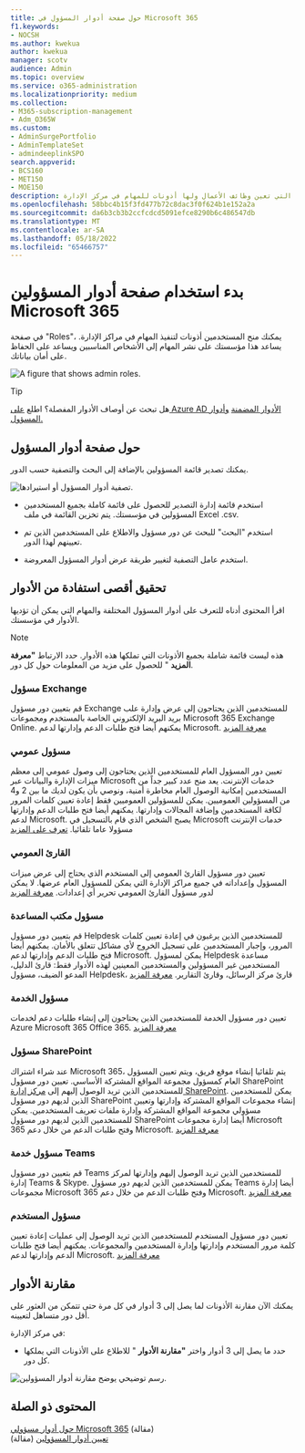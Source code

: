 ```yaml
---
title: حول صفحة أدوار المسؤول في Microsoft 365
f1.keywords:
- NOCSH
ms.author: kwekua
author: kwekua
manager: scotv
audience: Admin
ms.topic: overview
ms.service: o365-administration
ms.localizationpriority: medium
ms.collection:
- M365-subscription-management
- Adm_O365W
ms.custom:
- AdminSurgePortfolio
- AdminTemplateSet
- admindeeplinkSPO
search.appverid:
- BCS160
- MET150
- MOE150
description: تعرف على أدوار المسؤول، مثل مسؤول الخدمة الذي يفتح تذاكر الدعم، التي تعين وظائف الأعمال ولها أذونات للمهام في مركز الإدارة.
ms.openlocfilehash: 58bbc4b15f3fd477b72c8dac3f0f624b1e152a2a
ms.sourcegitcommit: da6b3cb3b2ccfcdcd5091efce8290b6c486547db
ms.translationtype: MT
ms.contentlocale: ar-SA
ms.lasthandoff: 05/18/2022
ms.locfileid: "65466757"
---
```

# <a name="get-started-with-the-microsoft-365-admin-roles-page"></a>بدء استخدام صفحة أدوار المسؤولين Microsoft 365

في صفحة "Roles"، يمكنك منح المستخدمين أذونات لتنفيذ المهام في مراكز الإدارة. يساعد هذا مؤسستك على نشر المهام إلى الأشخاص المناسبين ويساعد على الحفاظ على أمان بياناتك.

![A figure that shows admin roles.](../../media/roles-main-page.png)

> [!TIP]
> هل تبحث عن أوصاف الأدوار المفصلة؟ اطلع [على Azure AD الأدوار المضمنة](/azure/active-directory/roles/permissions-reference) [وأدوار المسؤول.](/microsoft-365/admin/add-users/about-admin-roles)

## <a name="about-the-admin-roles-page"></a>حول صفحة أدوار المسؤول

يمكنك تصدير قائمة المسؤولين بالإضافة إلى البحث والتصفية حسب الدور.

![تصفية أدوار المسؤول أو استيرادها.](../../media/admin-role-page-options.png)

- استخدم قائمة إدارة التصدير للحصول على قائمة كاملة بجميع المستخدمين المسؤولين في مؤسستك. يتم تخزين القائمة في ملف Excel .csv.

- استخدم "البحث" للبحث عن دور مسؤول والاطلاع على المستخدمين الذين تم تعيينهم لهذا الدور.

- استخدم عامل التصفية لتغيير طريقة عرض أدوار المسؤول المعروضة.


## <a name="get-the-most-out-of-the-roles"></a>تحقيق أقصى استفادة من الأدوار

اقرأ المحتوى أدناه للتعرف على أدوار المسؤول المختلفة والمهام التي يمكن أن تؤديها الأدوار في مؤسستك.

> [!NOTE]
هذه ليست قائمة شاملة بجميع الأذونات التي تملكها هذه الأدوار. حدد الارتباط **"معرفة المزيد** " للحصول على مزيد من المعلومات حول كل دور.

### <a name="exchange-admin"></a>مسؤول Exchange

قم بتعيين دور مسؤول Exchange للمستخدمين الذين يحتاجون إلى عرض وإدارة علب بريد البريد الإلكتروني الخاصة بالمستخدم ومجموعات Microsoft 365 Exchange Online. يمكنهم أيضا فتح طلبات الدعم وإدارتها لدعم Microsoft. [معرفة المزيد](/microsoft-365/admin/add-users/about-exchange-online-admin-role)

### <a name="global-admin"></a>مسؤول عمومي

تعيين دور المسؤول العام للمستخدمين الذين يحتاجون إلى وصول عمومي إلى معظم ميزات الإدارة والبيانات عبر Microsoft خدمات الإنترنت. يعد منح عدد كبير جداً من المستخدمين إمكانية الوصول العام مخاطرة أمنية، ونوصي بأن يكون لديك ما بين 2 و4 من المسؤولين العموميين. يمكن للمسؤولين العموميين فقط إعادة تعيين كلمات المرور لكافة المستخدمين وإضافة المجالات وإدارتها. يمكنهم أيضا فتح طلبات الدعم وإدارتها لدعم Microsoft. يصبح الشخص الذي قام بالتسجيل في Microsoft خدمات الإنترنت مسؤولا عاما تلقائيا. [تعرف على المزيد](/microsoft-365/admin/add-users/about-admin-roles#roles-available-in-the-microsoft-365-admin-center)

### <a name="global-reader"></a>القارئ العمومي

تعيين دور مسؤول القارئ العمومي إلى المستخدم الذي يحتاج إلى عرض ميزات المسؤول وإعداداته في جميع مراكز الإدارة التي يمكن للمسؤول العام عرضها. لا يمكن لدور مسؤول القارئ العمومي تحرير أي إعدادات. [معرفة المزيد](/microsoft-365/admin/add-users/about-admin-roles#roles-available-in-the-microsoft-365-admin-center)

### <a name="helpdesk-admin"></a>مسؤول مكتب المساعدة

قم بتعيين دور مسؤول Helpdesk للمستخدمين الذين يرغبون في إعادة تعيين كلمات المرور، وإجبار المستخدمين على تسجيل الخروج لأي مشاكل تتعلق بالأمان. يمكنهم أيضا فتح طلبات الدعم وإدارتها لدعم Microsoft. يمكن لمسؤول Helpdesk مساعدة المستخدمين غير المسؤولين والمستخدمين المعينين لهذه الأدوار فقط: قارئ الدليل، المدعو الضيف، مسؤول Helpdesk، قارئ مركز الرسائل، وقارئ التقارير. [معرفة المزيد](/microsoft-365/admin/add-users/about-admin-roles#roles-available-in-the-microsoft-365-admin-center)

### <a name="service-admin"></a>مسؤول الخدمة

تعيين دور مسؤول الخدمة للمستخدمين الذين يحتاجون إلى إنشاء طلبات دعم لخدمات Azure Microsoft 365 Office 365. [معرفة المزيد](/microsoft-365/admin/add-users/about-admin-roles#roles-available-in-the-microsoft-365-admin-center)

### <a name="sharepoint-admin"></a>مسؤول SharePoint

عند شراء اشتراك Microsoft 365، يتم تلقائيا إنشاء موقع فريق، ويتم تعيين المسؤول العام كمسؤول مجموعة المواقع المشتركة الأساسي. تعيين دور مسؤول SharePoint للمستخدمين الذين تريد الوصول إليهم إلى <a href="https://go.microsoft.com/fwlink/?linkid=2185219" target="_blank">مركز إدارة SharePoint</a>. يمكن للمستخدمين الذين لديهم دور مسؤول SharePoint إنشاء مجموعات المواقع المشتركة وإدارتها وتعيين مسؤولي مجموعة المواقع المشتركة وإدارة ملفات تعريف المستخدمين. يمكن للمستخدمين الذين لديهم دور مسؤول SharePoint أيضا إدارة مجموعات Microsoft 365 وفتح طلبات الدعم من خلال دعم Microsoft. [معرفة المزيد](/sharepoint/sharepoint-admin-role)

### <a name="teams-service-admin"></a>مسؤول خدمة Teams

قم بتعيين دور مسؤول Teams للمستخدمين الذين تريد الوصول إليهم وإدارتها لمركز إدارة Teams & Skype. يمكن للمستخدمين الذين لديهم دور مسؤول Teams أيضا إدارة مجموعات Microsoft 365 وفتح طلبات الدعم من خلال دعم Microsoft. [معرفة المزيد](/MicrosoftTeams/using-admin-roles)

### <a name="user-admin"></a>مسؤول المستخدم

تعيين دور مسؤول المستخدم للمستخدمين الذين تريد الوصول إلى عمليات إعادة تعيين كلمة مرور المستخدم وإدارتها وإدارة المستخدمين والمجموعات. يمكنهم أيضا فتح طلبات الدعم وإدارتها لدعم Microsoft. [معرفة المزيد](/microsoft-365/admin/add-users/about-admin-roles#roles-available-in-the-microsoft-365-admin-center)

## <a name="compare-roles"></a>مقارنة الأدوار

يمكنك الآن مقارنة الأذونات لما يصل إلى 3 أدوار في كل مرة حتى تتمكن من العثور على أقل دور متساهل لتعيينه.

في مركز الإدارة:

- حدد ما يصل إلى 3 أدوار واختر **"مقارنة الأدوار** " للاطلاع على الأذونات التي يملكها كل دور.

![رسم توضيحي يوضح مقارنة أدوار المسؤولين.](../../media/compare-roles-list.png)

## <a name="related-content"></a>المحتوى ذو الصلة

[حول أدوار مسؤولي Microsoft 365](about-admin-roles.md) (مقالة)\
[تعيين أدوار المسؤولين](assign-admin-roles.md) (مقالة)
